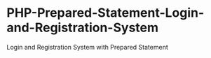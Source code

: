 # PHP-Prepared-Statement-Login-and-Registration-System
Login and Registration System with Prepared Statement
